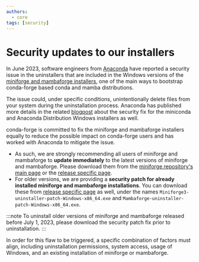 ```yaml
---
authors:
  - core
tags: [security]
---
```


# Security updates to our installers

In June 2023, software engineers from
[Anaconda](https://www.anaconda.com) have reported a security issue in
the uninstallers that are included in the Windows versions of the
[miniforge and mambaforge
installers](https://github.com/conda-forge/miniforge), one of the main
ways to bootstrap conda-forge based conda and mamba distributions.

<!--truncate -->

The issue could, under specific conditions, unintentionally delete files
from your system during the uninstallation process. Anaconda has
published more details in the related
[blogpost](https://www.anaconda.com/blog/windows-installer-security-fix)
about the security fix for the miniconda and Anaconda Distribution
Windows installers as well.

conda-forge is committed to fix the miniforge and mambaforge installers
equally to reduce the possible impact on conda-forge users and has
worked with Anaconda to mitigate the issue.

- As such, we are strongly recommending all users of miniforge and
  mambaforge to **update immediately** to the latest versions of
  miniforge and mambaforge. Please download them from the [miniforge
  repository's main page](https://github.com/conda-forge/miniforge)
  or the [release specific
  page](https://github.com/conda-forge/miniforge/releases/tag/23.1.0-4).
- For older versions, we are providing a **security patch for already
  installed miniforge and mambaforge installations**. You can download
  these from [release specific
  page](https://github.com/conda-forge/miniforge/releases/tag/23.1.0-4)
  as well, under the names
  `Miniforge3-uninstaller-patch-Windows-x86_64.exe` and
  `Mambaforge-uninstaller-patch-Windows-x86_64.exe`.

:::note
To uninstall older versions of miniforge and mambaforge released before
July 1, 2023, please download the security patch fix prior to
uninstallation.
:::

In order for this flaw to be triggered, a specific combination of
factors must align, including uninstallation permissions, system access,
usage of Windows, and an existing installation of miniforge or
mambaforge.
